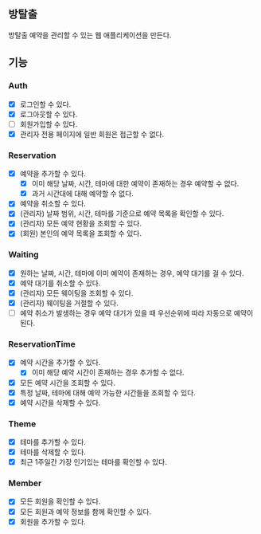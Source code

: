 ## 방탈출

방탈출 예약을 관리할 수 있는 웹 애플리케이션을 만든다.

## 기능

### Auth

- [x] 로그인할 수 있다.
- [x] 로그아웃할 수 있다.
- [ ] 회원가입할 수 있다.
- [x] 관리자 전용 페이지에 일반 회원은 접근할 수 없다.

### Reservation

- [x] 예약을 추가할 수 있다.
    - [x] 이미 해당 날짜, 시간, 테마에 대한 예약이 존재하는 경우 예약할 수 없다.
    - [x] 과거 시간대에 대해 예약할 수 없다.
- [x] 예약을 취소할 수 있다.
- [x] (관리자) 날짜 범위, 시간, 테마를 기준으로 예약 목록을 확인할 수 있다.
- [x] (관리자) 모든 예약 현황을 조회할 수 있다.
- [x] (회원) 본인의 예약 목록을 조회할 수 있다.

### Waiting

- [x] 원하는 날짜, 시간, 테마에 이미 예약이 존재하는 경우, 예약 대기를 걸 수 있다.
- [x] 예약 대기를 취소할 수 있다.
- [x] (관리자) 모든 웨이팅을 조회할 수 있다.
- [x] (관리자) 웨이팅을 거절할 수 있다.
- [ ] 예약 취소가 발생하는 경우 예약 대기가 있을 때 우선순위에 따라 자동으로 예약이 된다.

### ReservationTime

- [x] 예약 시간을 추가할 수 있다.
    - [x] 이미 해당 예약 시간이 존재하는 경우 추가할 수 없다.
- [x] 모든 예약 시간을 조회할 수 있다.
- [x] 특정 날짜, 테마에 대해 예약 가능한 시간들을 조회할 수 있다.
- [x] 예약 시간을 삭제할 수 있다.

### Theme

- [x] 테마를 추가할 수 있다.
- [x] 테마를 삭제할 수 있다.
- [x] 최근 1주일간 가장 인기있는 테마를 확인할 수 있다.

### Member

- [x] 모든 회원을 확인할 수 있다.
- [x] 모든 회원과 예약 정보를 함께 확인할 수 있다.
- [x] 회원을 추가할 수 있다.
